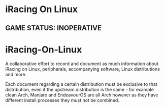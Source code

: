 <h1>iRacing On Linux</h1>

<h2>GAME STATUS: INOPERATIVE</h2>

# iRacing-On-Linux
A collaborative effort to record and document as much information about iRacing on Linux, peripherals, accompanying software, Linux distributions and more.

Each document regarding a certain distribution must be exclusive to that distribution, even if the upstream distribution is the same - for example clean Arch, Manjaro and EndeavourOS are all Arch however as they have different install processes they must not be combined.
